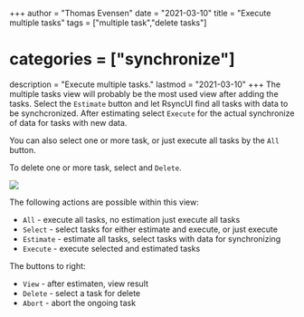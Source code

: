 +++
author = "Thomas Evensen"
date = "2021-03-10"
title =  "Execute multiple tasks"
tags = ["multiple task","delete tasks"]
# categories = ["synchronize"]
description = "Execute multiple tasks."
lastmod = "2021-03-10"
+++
The multiple tasks view will probably be the most used view after adding the tasks. Select the `Estimate` button and let RsyncUI find all tasks with data to be synchcronized. After estimating select `Execute` for the actual synchronize of data for tasks with new data.

You can also select one or more task, or just execute all tasks by the `All` button.

To delete one or more task, select and `Delete`.

![](/images/multipletasks/multipletasks.png)

The following actions are possible within this view:

- `All` - execute all tasks, no estimation just execute all tasks
- `Select` - select tasks for either estimate and execute, or just execute
- `Estimate` - estimate all tasks, select tasks with data for synchronizing
- `Execute` - execute selected and estimated tasks

The buttons to right:

- `View` - after estimaten, view result
- `Delete` - select a task for delete
- `Abort` - abort the ongoing task
